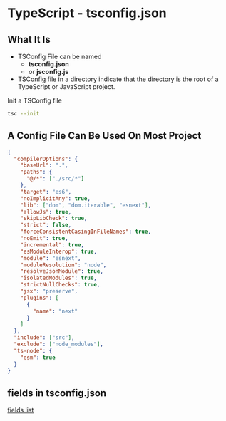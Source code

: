 # TypeScript - tsconfig.json

## What It Is

- TSConfig File can be named
  - **tsconfig.json**
  - or **jsconfig.js**
- TSConfig file in a directory indicate that the directory is the root of a TypeScript or JavaScript project.

Init a TSConfig file

```bash
tsc --init
```

## A Config File Can Be Used On Most Project

```json
{
  "compilerOptions": {
    "baseUrl": ".",
    "paths": {
      "@/*": ["./src/*"]
    },
    "target": "es6",
    "noImplicitAny": true,
    "lib": ["dom", "dom.iterable", "esnext"],
    "allowJs": true,
    "skipLibCheck": true,
    "strict": false,
    "forceConsistentCasingInFileNames": true,
    "noEmit": true,
    "incremental": true,
    "esModuleInterop": true,
    "module": "esnext",
    "moduleResolution": "node",
    "resolveJsonModule": true,
    "isolatedModules": true,
    "strictNullChecks": true,
    "jsx": "preserve",
    "plugins": [
      {
        "name": "next"
      }
    ]
  },
  "include": ["src"],
  "exclude": ["node_modules"],
  "ts-node": {
    "esm": true
  }
}
```

## fields in tsconfig.json

[fields list](typescript-tsconfig-fields.md)

